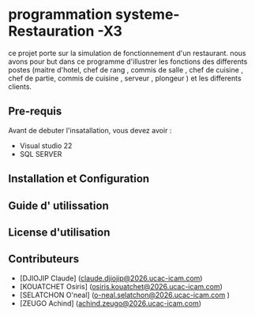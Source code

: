 # programmation systeme-Restauration -X3

ce projet porte sur la simulation de fonctionnement d'un restaurant. nous avons pour but dans ce programme d'illustrer les fonctions des differents postes (maitre d'hotel, chef de rang , commis de salle , chef de cuisine , chef de partie, commis de cuisine , serveur , plongeur ) et les differents clients.

##   Pre-requis
Avant de debuter l'insatallation, vous devez avoir : 
  * Visual studio 22
  * SQL SERVER


## Installation et Configuration



## Guide d' utilissation 


## License d'utilisation 


## Contributeurs 

* [DJIOJIP Claude] (claude.djiojip@2026.ucac-icam.com)
* [KOUATCHET Osiris] (osiris.kouatchet@2026.ucac-icam.com)
* [SELATCHON O'neal] (o-neal.selatchon@2026.ucac-icam.com )
* [ZEUGO Achind] (achind.zeugo@2026.ucac-icam.com)
  
